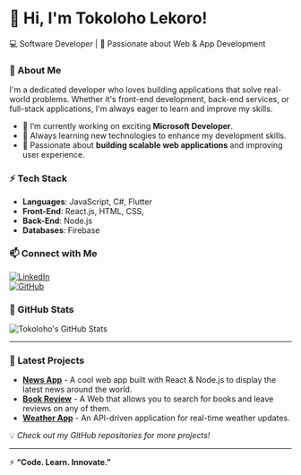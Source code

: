 # 👋 Hi, I'm Tokoloho Lekoro!  

💻 Software Developer | 🚀 Passionate about Web & App Development  

### 🔹 About Me  
I'm a dedicated developer who loves building applications that solve real-world problems. Whether it's front-end development, back-end services, or full-stack applications, I'm always eager to learn and improve my skills.  

- 🔭 I’m currently working on exciting **Microsoft Developer**.  
- 🌱 Always learning new technologies to enhance my development skills.  
- 🎯 Passionate about **building scalable web applications** and improving user experience.  

### ⚡ Tech Stack  
- **Languages**: JavaScript, C#, Flutter  
- **Front-End**: React.js, HTML, CSS,  
- **Back-End**: Node.js
- **Databases**: Firebase

### 📫 Connect with Me  
[![LinkedIn](https://img.shields.io/badge/LinkedIn-blue?logo=linkedin)](https://www.linkedin.com/in/tokoloho-lekoro-40ba1a1a0)  
[![GitHub](https://img.shields.io/badge/GitHub-grey?logo=github)](https://www.github.com/teekay1702)  

### 🚀 GitHub Stats  
![Tokoloho's GitHub Stats](https://github-readme-stats.vercel.app/api?username=teekay1702&show_icons=true&theme=tokyonight)  

---

### 🚀 Latest Projects  
- **[News App](https://github.com/Teekay1702/News-App.git)** - A cool web app built with React & Node.js to display the latest news around the world.
- **[Book Review](https://github.com/Teekay1702/Book-App.git)** - A Web that allows you to search for books and leave reviews on any of them.
- **[Weather App](https://github.com/Teekay1702/WeatherApp.git)** - An API-driven application for real-time weather updates. 

💡 *Check out my GitHub repositories for more projects!*  

---

⚡ **“Code. Learn. Innovate.”**  
